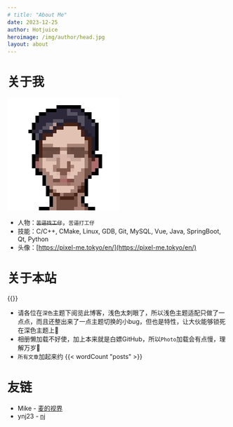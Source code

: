 ```yaml
---
# title: "About Me"
date: 2023-12-25
author: Hotjuice
heroimage: /img/author/head.jpg
layout: about
---
```

# 关于我
![](/img/author/head.jpg)
* 人物：~~`苦逼找工仔`~~，`苦逼打工仔`
* 技能：C/C++, CMake, Linux, GDB, Git, MySQL, Vue, Java, SpringBoot, Qt, Python
* 头像：[https://pixel-me.tokyo/en/](https://pixel-me.tokyo/en/)

# 关于本站
<!-- {{<headmap>}} -->

{{<headmap2>}}
* 请各位在`深色`主题下阅览此博客，浅色太刺眼了，所以浅色主题适配只做了一点点，而且还整出来了一点主题切换的小bug，但也是特性，让大伙能够锁死在深色主题上🤗
* 相册懒加载不好使，加上本来就是白嫖GitHub，所以`Photo`加载会有点慢，理解万岁🙂
* `所有文章`加起来约 {{< wordCount "posts" >}}

# 友链
* Mike - [麦的视界](https://maisblog.cn/)
* ynj23 - [nj](https://ynj23.github.io/Blog/)


